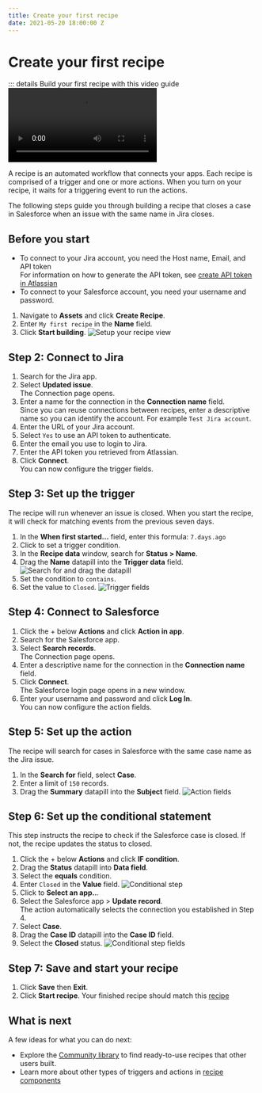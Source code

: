 ```yaml
---
title: Create your first recipe
date: 2021-05-20 18:00:00 Z
---
```


# Create your first recipe
::: details Build your first recipe with this video guide
<Video src="https://www.youtube.com/embed/H4MMLklNpPU"/>
:::

A recipe is an automated workflow that connects your apps. Each recipe is comprised of a trigger and one or more actions. When you turn on your recipe, it waits for a triggering event to run the actions.

The following steps guide you through building a recipe that closes a case in Salesforce when an issue with the same name in Jira closes.

## Before you start
* To connect to your Jira account, you need the Host name, Email, and API token<br>
For information on how to generate the API token, see [create API token in Atlassian](/connectors/jira.md#how-to-connect-to-jira-on-workato)
* To connect to your Salesforce account, you need your username and password.

1. Navigate to **Assets** and click **Create Recipe**.
2. Enter `My first recipe` in the **Name** field.
3. Click **Start building**. ![Setup your recipe view](~@img/first-recipe/setup-recipe-view.png)

## Step 2: Connect to Jira
1. Search for the Jira app.
2. Select **Updated issue**.<br>The Connection page opens.
3. Enter a name for the connection in the **Connection name** field. <br>Since you can reuse connections between recipes, enter a descriptive name so you can identify the account. For example `Test Jira account`.
4. Enter the URL of your Jira account.
5. Select `Yes` to use an API token to authenticate.
6. Enter the email you use to login to Jira.
7. Enter the API token you retrieved from Atlassian.
4. Click **Connect**.<br>
You can now configure the trigger fields.

## Step 3: Set up the trigger
The recipe will run whenever an issue is closed. When you start the recipe, it will check for matching events from the previous seven days.
1. In the **When first started...** field, enter this formula: `7.days.ago`
2. Click to set a trigger condition.
3. In the **Recipe data** window, search for **Status > Name**.
4. Drag the **Name** datapill into the **Trigger data** field.
![Search for and drag the datapill](~@img/first-recipe/datapill.gif)
5. Set the condition to `contains`.
6. Set the value to `Closed`.
![Trigger fields](~@img/first-recipe/trigger-fields.png)

## Step 4: Connect to Salesforce
1. Click the + below **Actions** and click **Action in app**.
2. Search for the Salesforce app.
3. Select **Search records**.<br>The Connection page opens.
4. Enter a descriptive name for the connection in the **Connection name** field.
5. Click **Connect**.<br>
The Salesforce login page opens in a new window.
6. Enter your username and password and click **Log In**.<br>
You can now configure the action fields.

## Step 5: Set up the action
The recipe will search for cases in Salesforce with the same case name as the Jira issue.
1. In the **Search for** field, select **Case**.
2. Enter a limit of `150` records.
3. Drag the **Summary** datapill into the **Subject** field.
![Action fields](~@img/first-recipe/action-fields.png)

## Step 6: Set up the conditional statement
This step instructs the recipe to check if the Salesforce case is closed. If not, the recipe updates the status to closed.
1. Click the + below **Actions** and click **IF condition**.
2. Drag the **Status** datapill into **Data field**.
3. Select the **equals** condition.
4. Enter `Closed` in the **Value** field.
![Conditional step](~@img/first-recipe/if-condition.png)
5. Click to **Select an app..**.
6. Select the Salesforce app > **Update record**.<br>The action automatically selects the connection you established in Step 4.
7. Select **Case**.
8. Drag the **Case ID** datapill into the **Case ID** field.
9. Select the **Closed** status.
![Conditional step fields](~@img/first-recipe/if-condition-fields.png)

## Step 7: Save and start your recipe
1. Click **Save** then **Exit**.
2. Click **Start recipe**.
Your finished recipe should match this [recipe](https://app.workato.com/recipes/837151-closed-jira-issues-close-salesforce-cases?community=true)

## What is next
A few ideas for what you can do next:
- Explore the [Community library](https://app.workato.com/browse/recipes) to find ready-to-use recipes that other users built.
- Learn more about other types of triggers and actions in [recipe components](/recipes/building-recipes.md#learn-more-about-recipe-components)
